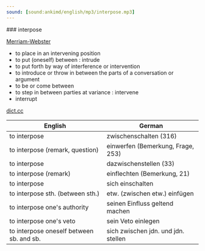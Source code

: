 ```yaml
---
sound: [sound:ankimd/english/mp3/interpose.mp3]
---
```


\### interpose

[Merriam-Webster](https://www.merriam-webster.com/dictionary/interpose)

- to place in an intervening position
- to put (oneself) between : intrude
- to put forth by way of interference or intervention
- to introduce or throw in between the parts of a conversation or argument
- to be or come between
- to step in between parties at variance : intervene
- interrupt

[dict.cc](https://www.dict.cc/interpose)

| English        | German       |
| -------------- | ------------ |
| to interpose | zwischenschalten (316) |
| to interpose (remark, question) | einwerfen (Bemerkung, Frage, 253) |
| to interpose | dazwischenstellen (33) |
| to interpose (remark) | einflechten (Bemerkung, 21) |
| to interpose | sich einschalten |
| to interpose sth. (between sth.) | etw. (zwischen etw.) einfügen |
| to interpose one's authority | seinen Einfluss geltend machen |
| to interpose one's veto | sein Veto einlegen |
| to interpose oneself between sb. and sb. | sich zwischen jdn. und jdn. stellen |
